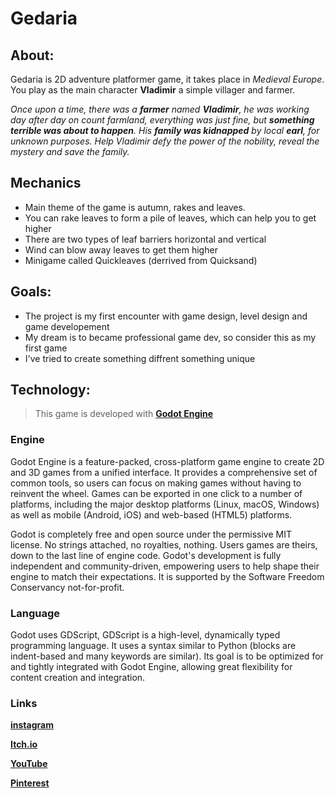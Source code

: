 ﻿# Gedaria


## About:

Gedaria is 2D adventure platformer game, it takes place in *Medieval Europe*. You play as the main character **Vladimir** a simple villager and farmer.

*Once upon a time, there was a **farmer** named **Vladimir**, he was working day after day on count farmland, everything was just fine, but **something terrible 
was about to happen**. His **family was kidnapped** by local **earl**, for unknown purposes. Help Vladimir defy the power of the nobility, reveal the mystery and save the family.*

## Mechanics
* Main theme of the game is autumn, rakes and leaves.
* You can rake leaves to form a pile of leaves, which can help you to get higher
* There are two types of leaf barriers horizontal and vertical
* Wind can blow away leaves to get them higher
* Minigame called Quickleaves (derrived from Quicksand)

## Goals:
* The project is my first encounter with game design, level design and game developement
* My dream is to became professional game dev, so consider this as my first game
* I've tried to create something diffrent something unique


## Technology:
> This game is developed with [**Godot Engine**](https://godotengine.org/)

### Engine

Godot Engine is a feature-packed, cross-platform game engine to create 2D and 3D games from a unified interface. It provides a comprehensive set of common tools, so users can focus on making games without having to reinvent the wheel. Games can be exported in one click to a number of platforms, including the major desktop platforms (Linux, macOS, Windows) as well as mobile (Android, iOS) and web-based (HTML5) platforms.

Godot is completely free and open source under the permissive MIT license. No strings attached, no royalties, nothing. Users games are theirs, down to the last line of engine code. Godot's development is fully independent and community-driven, empowering users to help shape their engine to match their expectations. It is supported by the Software Freedom Conservancy not-for-profit.

### Language
Godot uses GDScript, GDScript is a high-level, dynamically typed programming language. It uses a syntax similar to Python (blocks are indent-based and many keywords are similar). Its goal is to be optimized for and tightly integrated with Godot Engine, allowing great flexibility for content creation and integration.


### Links
[**instagram**](https://www.instagram.com/gedaria_official/?hl=cs)

[**Itch.io**](https://gedaria.itch.io/gedaria)

[**YouTube**](https://www.youtube.com/channel/UC1L7VD7fd6HZ2r3AyAQQ6UA/videos)

[**Pinterest**](https://cz.pinterest.com/gedaria_official/_created/)
